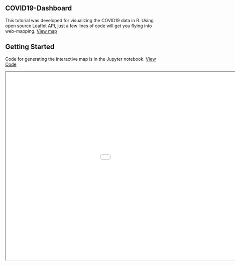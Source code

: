 ## COVID19-Dashboard
This tutorial was developed for visualizing the COVID19 data in R. Using open source Leaflet API, just a few lines of code will get you flying into web-mapping. [View map](https://irisw0219.github.io/COVID19-Dashboard/)


## Getting Started
Code for generating the interactive map is in the Jupyter notebook. [View Code](https://github.com/irisw0219/COVID19-Dashboard/blob/master/COVID19%20Data%20Visualisation.ipynb)
 
 
<style>
	iframe {
		width: 1200px;
		height: 600px;
	}
</style>
<iframe src="covidmap-2020-04-30.html">

